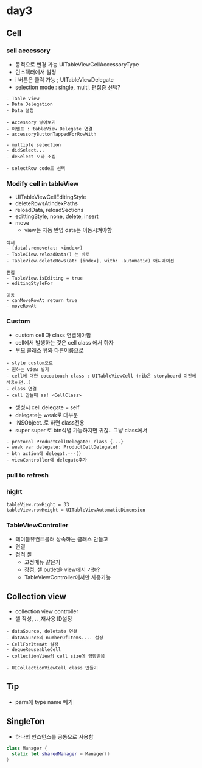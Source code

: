 day3
====

Cell
----

### sell accessory

-	동적으로 변경 가능 UITableViewCellAccessoryType
-	인스펙터에서 설정
-	i 버튼은 클릭 가능 ; UITableViewDelegate
-	selection mode : single, multi, 편집중 선택?

```
- Table View
- Data Delegation
- Data 설정

- Accessory 넣어보기
- 이벤트 : tableView Delegate 연결
- accessoryButtonTappedForRowWith

- multiple selection
- didSelect...
- deSelect 오타 조심

- selectRow code로 선택
```

### Modify cell in tableView

-	UITableViewCellEditingStyle
-	deleteRowsAtIndexPaths
-	reloadData, reloadSections
-	edittingStyle, none, delete, insert
-	move
	-	view는 자동 반영 data는 이동시켜야함

```
삭제
- [data].remove(at: <index>)
- TableCiew.reloadData() 는 바로
- TableView.deleteRows(at: [index], with: .automatic) 애니메이션

편집
- TableView.isEditing = true
- editingStyleFor

이동
- canMoveRowAt return true
- moveRowAt
```

### Custom

-	custom cell 과 class 연결해야함
-	cell에서 발생하는 것은 cell class 에서 하자
-	부모 클래스 뷰와 다른이름으로

```
- style custom으로
- 원하는 view 넣기
- cell에 대한 cocoatouch class : UITableViewCell (nib은 storyboard 이전에 사용하던..)
- class 연결
- cell 만들때 as! <CellClass>

```

-	생성시 cell.delegate = self
-	delegate는 weak로 대부분
-	:NSObject..로 하면 class전용
-	super super 로 btn식별 가능하지면 귀찮.. 그냥 class에서

```
- protocol ProductCellDelegate: class {...}
- weak var delegate: ProductCellDelegate!
- btn action에 delegat.---()
- viewController에 delegate추가

```

### pull to refresh

### hight

```
tableView.rowHight = 33
tableView.rowHeight = UITableViewAutomaticDimension
```

### TableViewController

-	테이블뷰컨트롤러 상속하는 클래스 만들고
-	연결
-	정적 셀
	-	고정메뉴 같은거
	-	장점, 셀 outlet을 view에서 가능?
	-	TableViewController에서만 사용가능

Collection view
---------------

-	collection view controller
-	셀 작성, .. ,재사용 ID설정

```
- dataSource, deletate 연결
- dataSource의 numberOfItems.... 설정
- CellForItemAt 설정
- dequeReuseableCell
- collectionView의 cell size에 영향받음

- UICollectionViewCell class 만들기

```

Tip
---

-	parm에 type name 빼기

SingleTon
---------

-	하나의 인스턴스를 공통으로 사용함

```swift
class Manager {
  static let sharedManager = Manager()
}

```
